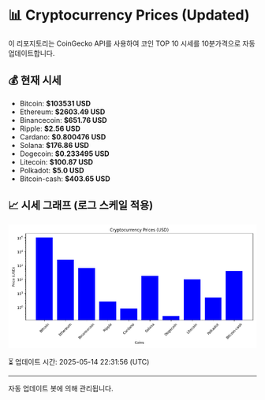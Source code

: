 
# 📊 Cryptocurrency Prices (Updated)

이 리포지토리는 CoinGecko API를 사용하여 코인 TOP 10 시세를 10분가격으로 자동 업데이트합니다.

## 💰 현재 시세
- Bitcoin: **$103531 USD**
- Ethereum: **$2603.49 USD**
- Binancecoin: **$651.76 USD**
- Ripple: **$2.56 USD**
- Cardano: **$0.800476 USD**
- Solana: **$176.86 USD**
- Dogecoin: **$0.233495 USD**
- Litecoin: **$100.87 USD**
- Polkadot: **$5.0 USD**
- Bitcoin-cash: **$403.65 USD**

## 📈 시세 그래프 (로그 스케일 적용)
![Crypto Prices](crypto_prices.png)

⏳ 업데이트 시간: 2025-05-14 22:31:56 (UTC)

---
자동 업데이트 봇에 의해 관리됩니다.
